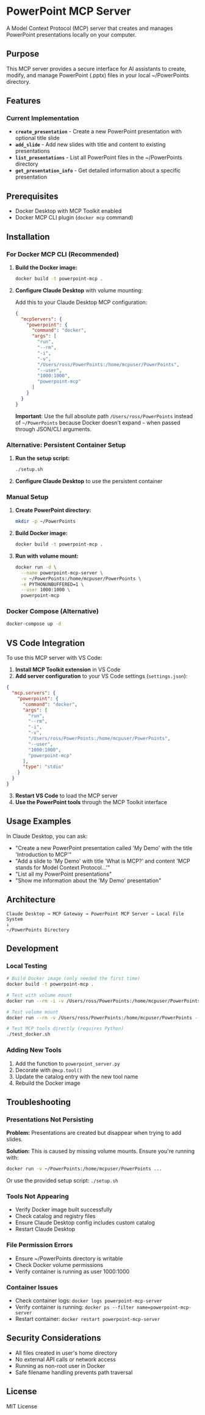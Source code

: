 # PowerPoint MCP Server

A Model Context Protocol (MCP) server that creates and manages PowerPoint presentations locally on your computer.

## Purpose

This MCP server provides a secure interface for AI assistants to create, modify, and manage PowerPoint (.pptx) files in your local ~/PowerPoints directory.

## Features

### Current Implementation

- **`create_presentation`** - Create a new PowerPoint presentation with optional title slide
- **`add_slide`** - Add new slides with title and content to existing presentations
- **`list_presentations`** - List all PowerPoint files in the ~/PowerPoints directory
- **`get_presentation_info`** - Get detailed information about a specific presentation

## Prerequisites

- Docker Desktop with MCP Toolkit enabled
- Docker MCP CLI plugin (`docker mcp` command)

## Installation

### For Docker MCP CLI (Recommended)

1. **Build the Docker image:**

   ```bash
   docker build -t powerpoint-mcp .
   ```

2. **Configure Claude Desktop** with volume mounting:

   Add this to your Claude Desktop MCP configuration:
   ```json
   {
     "mcpServers": {
       "powerpoint": {
         "command": "docker",
         "args": [
           "run",
           "--rm",
           "-i",
           "-v",
           "/Users/ross/PowerPoints:/home/mcpuser/PowerPoints",
           "--user",
           "1000:1000",
           "powerpoint-mcp"
         ]
       }
     }
   }
   ```
   
   **Important**: Use the full absolute path `/Users/ross/PowerPoints` instead of `~/PowerPoints` because Docker doesn't expand `~` when passed through JSON/CLI arguments.

### Alternative: Persistent Container Setup

1. **Run the setup script:**
   ```bash
   ./setup.sh
   ```

2. **Configure Claude Desktop** to use the persistent container

### Manual Setup

1. **Create PowerPoint directory:**
   ```bash
   mkdir -p ~/PowerPoints
   ```

2. **Build Docker image:**
   ```bash
   docker build -t powerpoint-mcp .
   ```

3. **Run with volume mount:**
   ```bash
   docker run -d \
     --name powerpoint-mcp-server \
     -v ~/PowerPoints:/home/mcpuser/PowerPoints \
     -e PYTHONUNBUFFERED=1 \
     --user 1000:1000 \
     powerpoint-mcp
   ```

### Docker Compose (Alternative)

```bash
docker-compose up -d
```

## VS Code Integration

To use this MCP server with VS Code:

1. **Install MCP Toolkit extension** in VS Code
2. **Add server configuration** to your VS Code settings (`settings.json`):

```json
{
  "mcp.servers": {
    "powerpoint": {
      "command": "docker",
      "args": [
        "run",
        "--rm",
        "-i",
        "-v",
        "/Users/ross/PowerPoints:/home/mcpuser/PowerPoints",
        "--user",
        "1000:1000",
        "powerpoint-mcp"
      ],
      "type": "stdio"
    }
  }
}
```

3. **Restart VS Code** to load the MCP server
4. **Use the PowerPoint tools** through the MCP Toolkit interface

## Usage Examples

In Claude Desktop, you can ask:

- "Create a new PowerPoint presentation called 'My Demo' with the title 'Introduction to MCP'"
- "Add a slide to 'My Demo' with title 'What is MCP?' and content 'MCP stands for Model Context Protocol...'"
- "List all my PowerPoint presentations"
- "Show me information about the 'My Demo' presentation"

## Architecture

```
Claude Desktop → MCP Gateway → PowerPoint MCP Server → Local File System
↓
~/PowerPoints Directory
```

## Development

### Local Testing

```bash
# Build Docker image (only needed the first time)
docker build -t powerpoint-mcp .

# Test with volume mount
docker run --rm -i -v /Users/ross/PowerPoints:/home/mcpuser/PowerPoints --user 1000:1000 powerpoint-mcp

# Test volume mount
docker run --rm -v /Users/ross/PowerPoints:/home/mcpuser/PowerPoints --user 1000:1000 powerpoint-mcp ls -la /home/mcpuser/PowerPoints

# Test MCP tools directly (requires Python)
./test_docker.sh
```

### Adding New Tools

1. Add the function to `powerpoint_server.py`
2. Decorate with `@mcp.tool()`
3. Update the catalog entry with the new tool name
4. Rebuild the Docker image

## Troubleshooting

### Presentations Not Persisting

**Problem:** Presentations are created but disappear when trying to add slides.

**Solution:** This is caused by missing volume mounts. Ensure you're running with:
```bash
docker run -v ~/PowerPoints:/home/mcpuser/PowerPoints ...
```

Or use the provided setup script: `./setup.sh`

### Tools Not Appearing

- Verify Docker image built successfully
- Check catalog and registry files
- Ensure Claude Desktop config includes custom catalog
- Restart Claude Desktop

### File Permission Errors

- Ensure ~/PowerPoints directory is writable
- Check Docker volume permissions
- Verify container is running as user 1000:1000

### Container Issues

- Check container logs: `docker logs powerpoint-mcp-server`
- Verify container is running: `docker ps --filter name=powerpoint-mcp-server`
- Restart container: `docker restart powerpoint-mcp-server`

## Security Considerations

- All files created in user's home directory
- No external API calls or network access
- Running as non-root user in Docker
- Safe filename handling prevents path traversal

## License

MIT License
